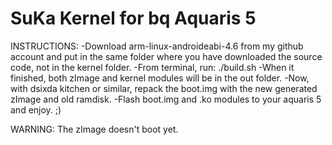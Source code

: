 SuKa Kernel    for bq Aquaris 5
===============================

INSTRUCTIONS:
-Download arm-linux-androideabi-4.6 from my github account and put in the same folder where you have downloaded the source code, not in the kernel folder.
-From terminal, run: ./build.sh
-When it finished, both zImage and kernel modules will be in the out folder.
-Now, with dsixda kitchen or similar, repack the boot.img with the new generated zImage and old ramdisk.
-Flash boot.img and .ko modules to your aquaris 5 and enjoy. ;)

WARNING: The zImage doesn't boot yet.
